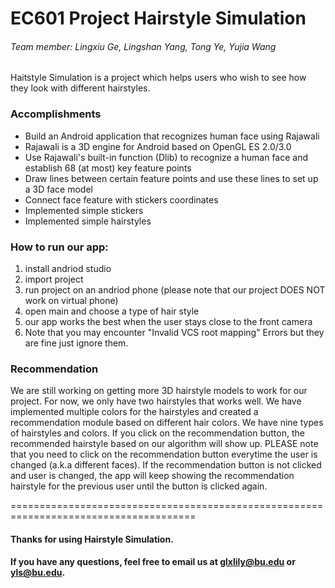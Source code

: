 # EC601 Project Hairstyle Simulation

###### Team member: Lingxiu Ge, Lingshan Yang, Tong Ye, Yujia Wang

Haitstyle Simulation is a project which helps users who wish to see how they look with different hairstyles.

### Accomplishments
- Build an Android application that recognizes human face using Rajawali
- Rajawali is a 3D engine for Android based on OpenGL ES 2.0/3.0
- Use Rajawali's built-in function (Dlib) to recognize a human face and establish 68 (at most) key feature points
- Draw lines between certain feature points and use these lines to set up a 3D face model
- Connect  face feature with stickers coordinates
- Implemented simple stickers
- Implemented simple hairstyles


### How to run our app:
1. install andriod studio
2. import project
3. run project on an andriod phone (please note that our project DOES NOT work on virtual phone)
4. open main and choose a type of hair style
5. our app works the best when the user stays close to the front camera
6. Note that you may encounter "Invalid VCS root mapping" Errors but they are fine just ignore them.


### Recommendation
We are still working on getting more 3D hairstyle models to work for our project. For now, we only have two hairstyles that works well. We have implemented multiple colors for the hairstyles and created a recommendation module based on different hair colors. We have nine types of hairstyles and colors. If you click on the recommendation button, the recommended hairstyle based on our algorithm will show up. PLEASE note that you need to click on the recommendation button everytime the user is changed (a.k.a different faces). If the recommendation button is not clicked and user is changed, the app will keep showing the recommendation hairstyle for the previous user until the button is clicked again.<br />


======================================================================================<br />
#### Thanks for using Hairstyle Simulation.
#### If you have any questions, feel free to email us at glxlily@bu.edu or yls@bu.edu.
